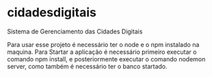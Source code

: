 # cidadesdigitais
Sistema de Gerenciamento das Cidades Digitais 


Para usar esse projeto é necessário ter o node e o npm instalado na maquina. Para Startar a aplicação é necessário primeiro executar o comando npm install,
e posteriormente executar o comando nodemon server, como também é necessário ter o banco startado.
